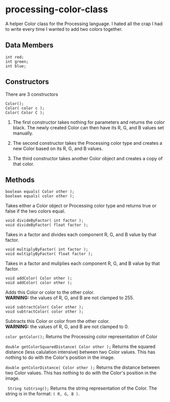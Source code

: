 processing-color-class
======================

A helper Color class for the Processing language. I hated all the crap I had to write every time I wanted to add two colors together.

Data Members
-------------------
```
int red;
int green;
int blue;
```

Constructors
-----------------
There are 3 constructors
```
Color();
Color( color c );
Color( Color C );
```
1. The first constructor takes nothing for parameters and returns the color black. The newly created Color can then have its R, G, and B values set manually.

2. The second constructor takes the Processing color type and creates a new Color based on its R, G, and B values.

3. The third constructor takes another Color object and creates a copy of that color.

Methods
-----------
```
boolean equals( Color other );
boolean equals( color other );
```
Takes either a Color object or Processing color type and returns true or false if the two colors equal.

```
void divideByFactor( int factor );
void divideByFactor( float factor );
```
Takes in a factor and divides each component R, G, and B value by that factor.

```
void multiplyByFactor( int factor );
void multiplyByFactor( float factor );
```
Takes in a factor and muliplies each component R, G, and B value by that factor.

```
void addColor( Color other );
void addColor( color other );
```
Adds this Color or color to the other color.<br />
**WARNING:** the values of R, G, and B are not clamped to 255.

```
void subtractColor( Color other );
void subtractColor( color other );
```
Subtracts this Color or color from the other color.<br />
**WARNING:** the values of R, G, and B are not clamped to 0.

```color getColor();```
Returns the Processing color representation of Color

```double getColorSquaredDistance( Color other );```
Returns the squared distance (less calulation intensive) between two Color values. This has nothing to do with the Color's position in the image.

```double getColorDistance( Color other );```
Returns the distance between two Color values. This has nothing to do with the Color's position in the image.

``` String toString();```
Returns the string representation of the Color. The string is in the format: `( R, G, B )`.
